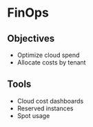# FinOps

## Objectives
- Optimize cloud spend
- Allocate costs by tenant

## Tools
- Cloud cost dashboards
- Reserved instances
- Spot usage
